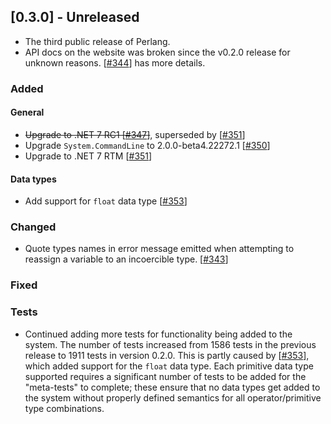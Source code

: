 ## [0.3.0] - Unreleased
- The third public release of Perlang.
- API docs on the website was broken since the v0.2.0 release for unknown reasons. [[#344][344]] has more details.

### Added
#### General
- ~~Upgrade to .NET 7 RC1 [[#347][347]]~~, superseded by [[#351][351]]
- Upgrade `System.CommandLine` to 2.0.0-beta4.22272.1 [[#350][350]]
- Upgrade to .NET 7 RTM [[#351][351]]

#### Data types
- Add support for `float` data type [[#353][353]]

### Changed
* Quote types names in error message emitted when attempting to reassign a variable to an incoercible type. [[#343][343]]

### Fixed

### Tests
- Continued adding more tests for functionality being added to the system. The number of tests increased from 1586 tests in the previous release to 1911 tests in version 0.2.0. This is partly caused by [[#353][353]], which added support for the `float` data type. Each primitive data type supported requires a significant number of tests to be added for the "meta-tests" to complete; these ensure that no data types get added to the system without properly defined semantics for all operator/primitive type combinations.

[343]: https://github.com/perlang-org/perlang/pull/343
[344]: https://github.com/perlang-org/perlang/pull/344
[347]: https://github.com/perlang-org/perlang/pull/347
[350]: https://github.com/perlang-org/perlang/pull/350
[351]: https://github.com/perlang-org/perlang/pull/351
[353]: https://github.com/perlang-org/perlang/pull/353
